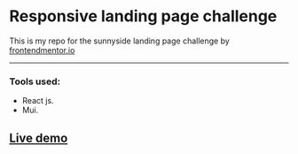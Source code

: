 # Responsive landing page challenge

This is my repo for the sunnyside landing page challenge by [frontendmentor.io](https://www.frontendmentor.io/solutions/sunnyside-responsive-landing-page-using-react-and-mui-qm7npgab0J)

---

### Tools used:

- React js.
- Mui.

## [Live demo](https://IbtisamZ.github.io/sunnyside-landing-page)



